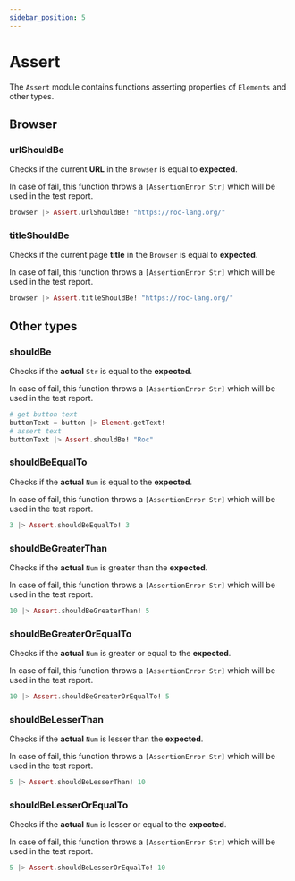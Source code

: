 ```yaml
---
sidebar_position: 5
---
```


# Assert

The `Assert` module contains functions asserting properties of `Elements` and other types.

## Browser

### urlShouldBe

Checks if the current **URL** in the `Browser` is equal to **expected**.

In case of fail, this function throws a `[AssertionError Str]` which will be used in the test report.

```elixir
browser |> Assert.urlShouldBe! "https://roc-lang.org/"
```

### titleShouldBe

Checks if the current page **title** in the `Browser` is equal to **expected**.

In case of fail, this function throws a `[AssertionError Str]` which will be used in the test report.

```elixir
browser |> Assert.titleShouldBe! "https://roc-lang.org/"
```

## Other types

### shouldBe

Checks if the **actual** `Str` is equal to the **expected**.

In case of fail, this function throws a `[AssertionError Str]` which will be used in the test report.

```elixir
# get button text
buttonText = button |> Element.getText!
# assert text
buttonText |> Assert.shouldBe! "Roc"
```

### shouldBeEqualTo

Checks if the **actual** `Num` is equal to the **expected**.

In case of fail, this function throws a `[AssertionError Str]` which will be used in the test report.

```elixir
3 |> Assert.shouldBeEqualTo! 3
```

### shouldBeGreaterThan

Checks if the **actual** `Num` is greater than the **expected**.

In case of fail, this function throws a `[AssertionError Str]` which will be used in the test report.

```elixir
10 |> Assert.shouldBeGreaterThan! 5
```

### shouldBeGreaterOrEqualTo

Checks if the **actual** `Num` is greater or equal to the **expected**.

In case of fail, this function throws a `[AssertionError Str]` which will be used in the test report.

```elixir
10 |> Assert.shouldBeGreaterOrEqualTo! 5
```

### shouldBeLesserThan

Checks if the **actual** `Num` is lesser than the **expected**.

In case of fail, this function throws a `[AssertionError Str]` which will be used in the test report.

```elixir
5 |> Assert.shouldBeLesserThan! 10
```

### shouldBeLesserOrEqualTo

Checks if the **actual** `Num` is lesser or equal to the **expected**.

In case of fail, this function throws a `[AssertionError Str]` which will be used in the test report.

```elixir
5 |> Assert.shouldBeLesserOrEqualTo! 10
```
